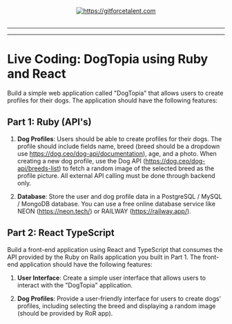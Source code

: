 <div align="center">
	<a target="_blank" href="https://gitforcetalent.com">
        <picture>
            <source media="(prefers-color-scheme: dark)" srcset="https://gitforcetalent.com/_next/image?url=%2Fimages%2Flogo-light.png&w=1920&q=75">
            <source media="(prefers-color-scheme: light)" srcset="https://gitforcetalent.com/_next/image?url=%2Fimages%2Flogo.png&w=1920&q=75">
            <img alt="https://gitforcetalent.com" src="https://gitforcetalent.com/_next/image?url=%2Fimages%2Flogo.png">
        </picture>
	</a>
    <br />
    <br />
</div>

---

---

# Live Coding: DogTopia using Ruby and React

Build a simple web application called "DogTopia" that allows users to create profiles for their dogs. The application should have the following features:

## Part 1: Ruby (API's)

1. **Dog Profiles**: Users should be able to create profiles for their dogs. The profile should include fields name, breed (breed should be a dropdown use https://dog.ceo/dog-api/documentation), age, and a photo. When creating a new dog profile, use the Dog API (https://dog.ceo/dog-api/breeds-list) to fetch a random image of the selected breed as the profile picture. All external API calling must be done through backend only.

2. **Database**: Store the user and dog profile data in a PostgreSQL / MySQL / MongoDB database. You can use a free online database service like NEON (https://neon.tech/) or RAILWAY (https://railway.app/).

## Part 2: React TypeScript

Build a front-end application using React and TypeScript that consumes the API provided by the Ruby on Rails application you built in Part 1. The front-end application should have the following features:

1. **User Interface**: Create a simple user interface that allows users to interact with the "DogTopia" application.

2. **Dog Profiles**: Provide a user-friendly interface for users to create dogs' profiles, including selecting the breed and displaying a random image (should be provided by RoR app).
